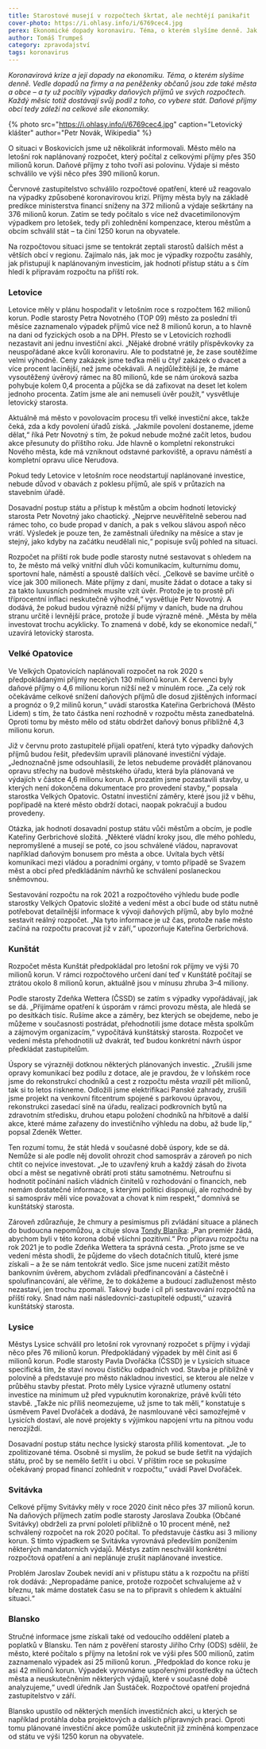```yaml
---
title: Starostové musejí v rozpočtech škrtat, ale nechtějí panikařit
cover-photo: https://i.ohlasy.info/i/6769cec4.jpg
perex: Ekonomické dopady koronaviru. Téma, o kterém slyšíme denně. Jak se s výpadkem daňových příjmů potýkají obce na boskovicku?
author: Tomáš Trumpeš
category: zpravodajství
tags: koronavirus
---
```


*Koronavirová krize a její dopady na ekonomiku. Téma, o kterém slyšíme denně. Vedle dopadů na firmy a na peněženky občanů jsou zde také města a obce – a ty už pocítily výpadky daňových příjmů ve svých rozpočtech. Každý měsíc totiž dostávají svůj podíl z toho, co vybere stát. Daňové příjmy obcí tedy záleží na celkové síle ekonomiky.*

{% photo src="https://i.ohlasy.info/i/6769cec4.jpg" caption="Letovický klášter" author="Petr Novák, Wikipedia" %}

O situaci v Boskovicích jsme už několikrát informovali. Město mělo na letošní rok naplánovaný rozpočet, který počítal z celkovými příjmy přes 350 milionů korun. Daňové příjmy z toho tvoří asi polovinu. Výdaje si město schválilo ve výši něco přes 390 milionů korun.

Červnové zastupitelstvo schválilo rozpočtové opatření, které už reagovalo na výpadky způsobené koronavirovou krizí. Příjmy města byly na základě predikce ministerstva financí sníženy na 372 milionů a výdaje seškrtány na 376 milionů korun. Zatím se tedy počítalo s více než dvacetimilonovým výpadkem pro letošek, tedy při zohlednění kompenzace, kterou městům a obcím schválil stát – ta činí 1250 korun na obyvatele.

Na rozpočtovou situaci jsme se tentokrát zeptali starostů dalších měst a větších obcí v regionu. Zajímalo nás, jak moc je výpadky rozpočtu zasáhly, jak přistupují k naplánovaným investicím, jak hodnotí přístup státu a s čím hledí k přípravám rozpočtu na příští rok.

### Letovice

Letovice měly v plánu hospodařit v letošním roce s rozpočtem 162 milionů korun. Podle starosty Petra Novotného (TOP 09) město za poslední tři měsíce zaznamenalo výpadek příjmů více než 8 milionů korun, a to hlavně na dani od fyzických osob a na DPH. Přesto se v Letovicích rozhodli nezastavit ani jednu investiční akci. „Nějaké drobné vrátily příspěvkovky za neuspořádané akce kvůli koronaviru. Ale to podstatné je, že zase soutěžíme velmi výhodně. Ceny zakázek jsme teďka měli u čtyř zakázek o dvacet a více procent lacinější, než jsme očekávali. A nejdůležitější je, že máme vysoutěžený úvěrový rámec na 80 milionů, kde se nám úroková sazba pohybuje kolem 0,4 procenta a půjčka se dá zafixovat na deset let kolem jednoho procenta. Zatím jsme ale ani nemuseli úvěr použít,“ vysvětluje letovický starosta.

Aktuálně má město v povolovacím procesu tři velké investiční akce, takže čeká, zda a kdy povolení úřadů získá. „Jakmile povolení dostaneme, jdeme dělat,“ říká Petr Novotný s tím, že pokud nebude možné začít letos, budou akce přesunuty do příštího roku. Jde hlavně o kompletní rekonstrukci Nového města, kde má vzniknout odstavné parkoviště, a opravu náměstí a kompletní opravu ulice Nerudova.

Pokud tedy Letovice v letošním roce neodstartují naplánované investice, nebude důvod v obavách z poklesu příjmů, ale spíš v průtazích na stavebním úřadě. 

Dosavadní postup státu a přístup k městům a obcím hodnotí letovický starosta Petr Novotný jako chaotický. „Nejprve neuvěřitelně seberou nad rámec toho, co bude propad v daních, a pak s velkou slávou aspoň něco vrátí. Výsledek je pouze ten, že zaměstnali úředníky na měsíce a stav je stejný, jako kdyby na začátku neudělali nic,“ popisuje svůj pohled na situaci.

Rozpočet na příští rok bude podle starosty nutné sestavovat s ohledem na to, že město má velký vnitřní dluh vůči komunikacím, kulturnímu domu, sportovní hale, náměstí a spoustě dalších věcí. „Celkově se bavíme určitě o více jak 300 milionech. Máte příjmy z daní, musíte žádat o dotace a taky si za takto luxusních podmínek musíte vzít úvěr. Protože je to prostě při tříprocentní inflaci neskutečně výhodné,“ vysvětluje Petr Novotný. A dodává, že pokud budou výrazně nižší příjmy v daních, bude na druhou stranu určitě i levnější práce, protože jí bude výrazně méně. „Města by měla investovat trochu acyklicky. To znamená v době, kdy se ekonomice nedaří,“ uzavírá letovický starosta.

### Velké Opatovice

Ve Velkých Opatovicích naplánovali rozpočet na rok 2020 s předpokládanými příjmy necelých 130 milionů korun. K červenci byly daňové příjmy o 4,6 milionu korun nižší než v minulém roce. „Za celý rok očekáváme celkové snížení daňových příjmů dle dosud zjištěných informací a prognóz o 9,2 milinů korun,“ uvádí starostka Kateřina Gerbrichová (Město Lidem) s tím, že tato částka není rozhodně v rozpočtu města zanedbatelná. Oproti tomu by město mělo od státu obdržet daňový bonus přibližně 4,3 milionu korun. 

Již v červnu proto zastupitelé přijali opatření, která tyto výpadky daňových příjmů budou řešit, především upravili plánované investiční výdaje. „Jednoznačně jsme odsouhlasili, že letos nebudeme provádět plánovanou opravu střechy na budově městského úřadu, která byla plánovaná ve výdajích v částce 4,6 milionu korun. A prozatím jsme pozastavili stavby, u kterých není dokončena dokumentace pro provedení stavby,“ popsala starostka Velkých Opatovic. Ostatní investiční záměry, které jsou již v běhu, popřípadě na které město obdrží dotaci, naopak pokračují a budou provedeny.

Otázka, jak hodnotí dosavadní postup státu vůči městům a obcím, je podle Kateřiny Gerbrichové složitá. „Některé vládní kroky jsou, dle mého pohledu, nepromyšlené a musejí se poté, co jsou schválené vládou, napravovat například daňovým bonusem pro města a obce. Uvítala bych větší komunikaci mezi vládou a poradními orgány, v tomto případě se Svazem měst a obcí před předkládáním návrhů ke schválení poslaneckou sněmovnou.

Sestavování rozpočtu na rok 2021 a rozpočtového výhledu bude podle starostky Velkých Opatovic složité a vedení měst a obcí bude od státu nutně potřebovat detailnější informace k vývoji daňových příjmů, aby bylo možné sestavit reálný rozpočet. „Na tyto informace je už čas, protože naše město začíná na rozpočtu pracovat již v září,“ upozorňuje Kateřina Gerbrichová.

### Kunštát

Rozpočet města Kunštát předpokládal pro letošní rok příjmy ve výši 70 milionů korun. V rámci rozpočtového určení daní teď v Kunštátě počítají se ztrátou okolo 8 milionů korun, aktuálně jsou v mínusu zhruba 3–4 miliony.

Podle starosty Zdeňka Wettera (ČSSD) se zatím s výpadky vypořádávají, jak se dá. „Přijímáme opatření k úsporám v rámci provozu města, ale hledá se po desítkách tisíc. Rušíme akce a záměry, bez kterých se obejdeme, nebo je můžeme v současnosti postrádat, přehodnotili jsme dotace města spolkům a zájmovým organizacím,“ vypočítává kunštátský starosta. Rozpočet ve vedení města přehodnotili už dvakrát, teď budou konkrétní návrh úspor předkládat zastupitelům.

Úspory se výrazněji dotknou některých plánovaných investic. „Zrušili jsme opravy komunikací bez podílu z dotace, ale je pravdou, že v loňském roce jsme do rekonstrukcí chodníků a cest z rozpočtu města *vrazili* pět milionů, tak si to letos riskneme. Odložili jsme elektrifikaci Panské zahrady, zrušili jsme projekt na venkovní fitcentrum spojené s parkovou úpravou, rekonstrukci zasedací síně na úřadu, realizaci podkrovních bytů na zdravotním středisku, druhou etapu položení chodníků na hřbitově a další akce, které máme zařazeny do investičního výhledu na dobu, až bude líp,“ popsal Zdeněk Wetter.

Ten rozumí tomu, že stát hledá v současné době úspory, kde se dá. Nemůže si ale podle něj dovolit ohrozit chod samospráv a zároveň po nich chtít co nejvíce investovat. „Je to uzavřený kruh a každý zásah do života obcí a měst se negativně obrátí proti státu samotnému. Netroufnu si hodnotit počínání našich vládních činitelů v rozhodování o financích, neb nemám dostatečné informace, s kterými politici disponují, ale rozhodně by si samospráv měli více považovat a chovat k nim respekt,“ domnívá se kunštátský starosta.

Zároveň zdůrazňuje, že chmury a pesimismus při zvládání situace a plánech do budoucna nepomůžou, a cituje slova [Tondy Blaníka](https://www.televizeseznam.cz/porad/blanik): „Pan premiér žádá, abychom byli v této korona době všichni pozitivní.“ Pro přípravu rozpočtu na rok 2021 je to podle Zdeňka Wettera ta správná cesta. „Proto jsme se ve vedení města shodli, že půjdeme do všech dotačních titulů, které jsme získali – a že se nám tentokrát vedlo. Sice jsme nuceni zatížit město bankovním úvěrem, abychom zvládali předfinancování a částečně i spolufinancování, ale věříme, že to dokážeme a budoucí zadluženost město nezastaví, jen trochu zpomalí. Takový bude i cíl při sestavování rozpočtů na příští roky. Snad nám naši následovníci-zastupitelé odpustí,“ uzavírá kunštátský starosta.

### Lysice

Městys Lysice schválil pro letošní rok vyrovnaný rozpočet s příjmy i výdaji něco přes 76 milionů korun. Předpokládaný výpadek by měl činit asi 6 milionů korun. Podle starosty Pavla Dvořáčka (ČSSD) je v Lysicích situace specifická tím, že staví novou čističku odpadních vod. Stavba je přibližně v polovině a představuje pro město nákladnou investici, se kterou ale nelze v průběhu stavby přestat. Proto měly Lysice výrazně utlumeny ostatní investice na minimum už před vypuknutím koronakrize, právě kvůli této stavbě. „Takže nic příliš neomezujeme, už jsme to tak měli,“ konstatuje s úsměvem Pavel Dvořáček a dodává, že nasmlouvané věci samozřejmě v Lysicích dostaví, ale nové projekty s výjimkou napojení vrtu na pitnou vodu nerozjíždí.

Dosavadní postup státu nechce lysický starosta příliš komentovat. „Je to zpolitizované téma. Osobně si myslím, že pokud se bude šetřit na výdajích státu, proč by se nemělo šetřit i u obcí. V příštím roce se pokusíme očekávaný propad financí zohlednit v rozpočtu,“ uvádí Pavel Dvořáček.

### Svitávka

Celkové příjmy Svitávky měly v roce 2020 činit něco přes 37 milionů korun. Na daňových příjmech zatím podle starosty Jaroslava Zoubka (Občané Svitávky) obdrželi za první pololetí přibližně o 10 procent méně, než schválený rozpočet na rok 2020 počítal. To představuje částku asi 3 miliony korun. S tímto výpadkem se Svitávka vyrovnává především ponížením některých mandatorních výdajů. Městys zatím neschválil konkrétní rozpočtová opatření a ani neplánuje zrušit naplánované investice.

Problém Jaroslav Zoubek nevidí ani v přístupu státu a k rozpočtu na příští rok dodává: „Nepropadáme panice, protože rozpočet schvalujeme až v březnu, tak máme dostatek času se na to připravit s ohledem k aktuální situaci.“

### Blansko

Stručné informace jsme získali také od vedoucího oddělení plateb a poplatků v Blansku. Ten nám z pověření starosty Jiřího Crhy (ODS) sdělil, že město, které počítalo s příjmy na letošní rok ve výši přes 500 milionů, zatím zaznamenalo výpadek asi 25 milionů korun. „Předpoklad do konce roku je asi 42 milionů korun. Výpadek vyrovnáme uspořenými prostředky na účtech města a neuskutečněním některých výdajů, které v současné době analyzujeme,“ uvedl úředník Jan Šustáček. Rozpočtové opatření projedná zastupitelstvo v září.

Blansko upustilo od některých menších investičních akci, u kterých se například protáhla doba projektových a dalších přípravných praci. Oproti tomu plánované investiční akce pomůže uskutečnit již zmíněná kompenzace od státu ve výši 1250 korun na obyvatele.
